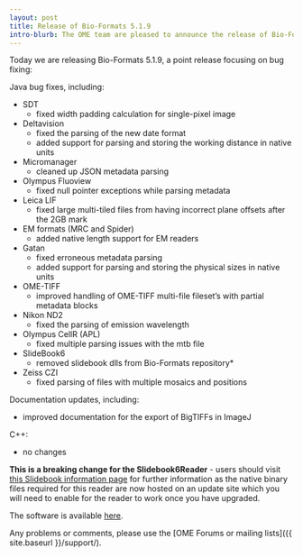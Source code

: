 ```yaml
---
layout: post
title: Release of Bio-Formats 5.1.9
intro-blurb: The OME team are pleased to announce the release of Bio-Formats 5.1.9
---
```

Today we are releasing Bio-Formats 5.1.9, a point release focusing on
bug fixing:

Java bug fixes, including:

-  SDT
     - fixed width padding calculation for single-pixel image
-  Deltavision
     - fixed the parsing of the new date format
     - added support for parsing and storing the working distance in native units
-  Micromanager
     - cleaned up JSON metadata parsing
-  Olympus Fluoview
     - fixed null pointer exceptions while parsing metadata
-  Leica LIF
     - fixed large multi-tiled files from having incorrect plane offsets after the 2GB mark
-  EM formats (MRC and Spider)
     - added native length support for EM readers
-  Gatan
     - fixed erroneous metadata parsing
     - added support for parsing and storing the physical sizes in native units
-  OME-TIFF
     - improved handling of OME-TIFF multi-file fileset’s with partial metadata blocks
-  Nikon ND2
     - fixed the parsing of emission wavelength
-  Olympus CellR (APL)
     - fixed multiple parsing issues with the mtb file
-  SlideBook6
     - removed slidebook dlls from Bio-Formats repository*
-  Zeiss CZI
     - fixed parsing of files with multiple mosaics and positions

Documentation updates, including:

-  improved documentation for the export of BigTIFFs in ImageJ

C++:

-  no changes

**This is a breaking change for the Slidebook6Reader** - users should
visit [this Slidebook information
page](http://www.openmicroscopy.org/info/slidebook) for further
information as the native binary files required for this reader are
now hosted on an update site which you will need to enable for the
reader to work once you have upgraded.

The software is available
[here](http://downloads.openmicroscopy.org/bio-formats/5.1.9).

Any problems or comments, please use the [OME Forums or mailing
lists]({{ site.baseurl }}/support/).
